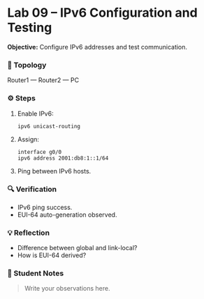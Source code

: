 # Lab 09 – IPv6 Configuration and Testing

**Objective:** Configure IPv6 addresses and test communication.

### 🧩 Topology
Router1 — Router2 — PC

### ⚙️ Steps
1. Enable IPv6:
   ```
   ipv6 unicast-routing
   ```
2. Assign:
   ```
   interface g0/0
   ipv6 address 2001:db8:1::1/64
   ```
3. Ping between IPv6 hosts.

### 🔍 Verification
- IPv6 ping success.
- EUI-64 auto-generation observed.

### 💡 Reflection
- Difference between global and link-local?
- How is EUI-64 derived?

### 📝 Student Notes
> Write your observations here.